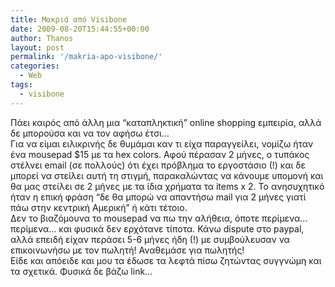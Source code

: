 ```yaml
---
title: Μακριά από Visibone
date: 2009-08-20T15:44:55+00:00
author: Thanos
layout: post
permalink: '/makria-apo-visibone/'
categories:
  - Web
tags:
  - visibone
---
```

Πάει καιρός από άλλη μια “καταπληκτική” online shopping εμπειρία, αλλά δε μπορούσα και να τον αφήσω έτσι…  
Για να είμαι ειλικρινής δε θυμάμαι καν τι είχα παραγγείλει, νομίζω ήταν ένα mousepad $15 με τα hex colors. Αφού πέρασαν 2 μήνες, ο τυπάκος στέλνει email (σε πολλούς) ότι έχει πρόβλημα το εργοστάσιο (!) και δε μπορεί να στείλει αυτή τη στιγμή, παρακαλώντας να κάνουμε υπομονή και θα μας στείλει σε 2 μήνες με τα ίδια χρήματα τα items x 2. Το ανησυχητικό ήταν η επική φράση “δε θα μπορώ να απαντήσω mail για 2 μήνες γιατί πάω στην κεντρική Αμερική” ή κάτι τέτοιο.  
Δεν το βιαζόμουνα το mousepad να πω την αλήθεια, όποτε περίμενα… περίμενα… και φυσικά δεν ερχότανε τίποτα. Κάνω dispute στο paypal, αλλά επειδή είχαν περάσει 5-6 μήνες ήδη (!) με συμβούλευσαν να επικοινωνήσω με τον πωλητή! Αναθεμάσε για πωλητής!  
Είδε και απόειδε και μου τα έδωσε τα λεφτά πίσω ζητώντας συγγνώμη και τα σχετικά. Φυσικά δε βάζω link…